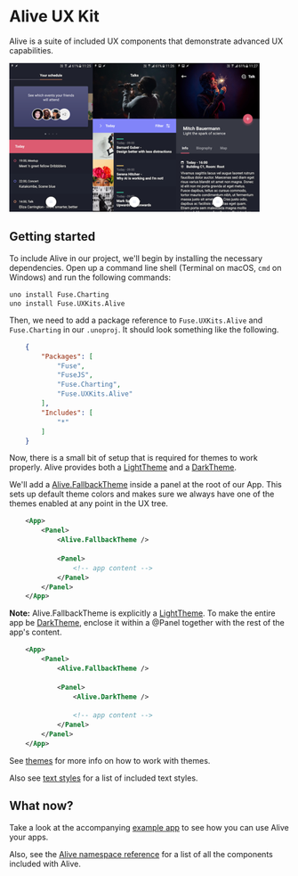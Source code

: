 # Alive UX Kit

Alive is a suite of included UX components that demonstrate advanced UX capabilities.

![screenshots](../../media/alive/screenshots.png)

## Getting started

To include Alive in our project, we'll begin by installing the necessary dependencies.
Open up a command line shell (Terminal on macOS, `cmd` on Windows) and run the following commands:

	uno install Fuse.Charting
	uno install Fuse.UXKits.Alive

Then, we need to add a package reference to `Fuse.UXKits.Alive` and `Fuse.Charting` in our `.unoproj`.
It should look something like the following.

```json
	{
		"Packages": [
			"Fuse",
			"FuseJS",
			"Fuse.Charting",
			"Fuse.UXKits.Alive"
		],
		"Includes": [
			"*"
		]
	}
```

Now, there is a small bit of setup that is required for themes to work properly.
Alive provides both a [LightTheme](api:alive/lighttheme) and a [DarkTheme](api:alive/darktheme).

We'll add a [Alive.FallbackTheme](api:alive/fallbacktheme) inside a panel at the root of our App.
This sets up default theme colors and makes sure we always have one of the themes enabled at any point in the UX tree.

```xml
	<App>
		<Panel>
			<Alive.FallbackTheme />

			<Panel>
				<!-- app content -->
			</Panel>
		</Panel>
	</App>
```

**Note:** Alive.FallbackTheme is explicitly a [LightTheme](api:alive/lighttheme).
To make the entire app be [DarkTheme](api:alive/darktheme), enclose it within a @Panel together with the rest of the app's content.

```xml
	<App>
		<Panel>
			<Alive.FallbackTheme />

			<Panel>
				<Alive.DarkTheme />

				<!-- app content -->
			</Panel>
		</Panel>
	</App>
```

See [themes](themes.md) for more info on how to work with themes.

Also see [text styles](textstyles.md) for a list of included text styles.

## What now?

Take a look at the accompanying [example app](https://github.com/fusetools/fuse-alive-ux-kit-example) to see how you can use Alive your apps.

Also, see the [Alive namespace reference](api:alive) for a list of all the components included with Alive.